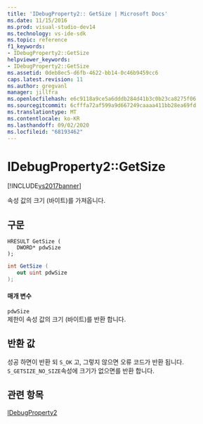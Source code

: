 ```yaml
---
title: 'IDebugProperty2:: GetSize | Microsoft Docs'
ms.date: 11/15/2016
ms.prod: visual-studio-dev14
ms.technology: vs-ide-sdk
ms.topic: reference
f1_keywords:
- IDebugProperty2::GetSize
helpviewer_keywords:
- IDebugProperty2::GetSize
ms.assetid: 0deb8ec5-d6fb-4622-bb14-0c46b9459cc6
caps.latest.revision: 11
ms.author: gregvanl
manager: jillfra
ms.openlocfilehash: e6c9118a9ce5a6dddb284d41b3c0b23ca8275f06
ms.sourcegitcommit: 6cfffa72af599a9d667249caaaa411bb28ea69fd
ms.translationtype: MT
ms.contentlocale: ko-KR
ms.lasthandoff: 09/02/2020
ms.locfileid: "68193462"
---
```

# <a name="idebugproperty2getsize"></a>IDebugProperty2::GetSize
[!INCLUDE[vs2017banner](../../../includes/vs2017banner.md)]

속성 값의 크기 (바이트)를 가져옵니다.  
  
## <a name="syntax"></a>구문  
  
```cpp#  
HRESULT GetSize (   
   DWORD* pdwSize  
);  
```  
  
```csharp  
int GetSize (   
   out uint pdwSize  
);  
```  
  
#### <a name="parameters"></a>매개 변수  
 `pdwSize`  
 제한이 속성 값의 크기 (바이트)를 반환 합니다.  
  
## <a name="return-value"></a>반환 값  
 성공 하면이 반환 되 `S_OK` 고, 그렇지 않으면 오류 코드가 반환 됩니다. `S_GETSIZE_NO_SIZE`속성에 크기가 없으면를 반환 합니다.  
  
## <a name="see-also"></a>관련 항목  
 [IDebugProperty2](../../../extensibility/debugger/reference/idebugproperty2.md)
